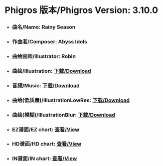 
# Phigros 版本/Phigros Version:  3.10.0

- ### __曲名/Name:  Rainy Season__

- ### __作曲者/Composer:  Abyss Idols__

- ### __曲绘画师/Illustrator:  Robin__

- ### __曲绘/Illustration:  [下载/Download](https://github.com/Po6647A/PAR/releases/download/3.10.0/1067.png)__

- ### __音频/Music:  [下载/Download](https://github.com/Po6647A/PAR/releases/download/3.10.0/1728.ogg)__

- ### __曲绘(低质量)/IllustrationLowRes:  [下载/Download](https://github.com/Po6647A/PAR/releases/download/3.10.0/1559.png)__

- ### __曲绘(模糊)/IllustrationBlur:  [下载/Download](https://github.com/Po6647A/PAR/releases/download/3.10.0/1313.png)__


- ### __EZ谱面/EZ chart:  [查看/View](./EZ.json/index.html)__

- ### __HD谱面/HD chart:  [查看/View](./HD.json/index.html)__

- ### __IN谱面/IN chart:  [查看/View](./IN.json/index.html)__
